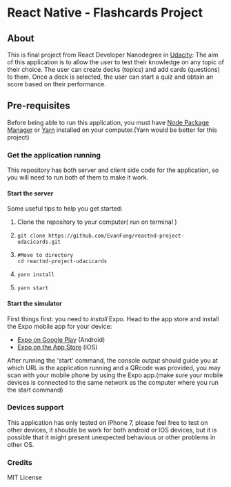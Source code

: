 # React Native - Flashcards Project

## About

This is final project from React Developer Nanodegree in [Udacity](https://www.udacity.com/): The aim of this application is to allow the user to test their knowledge on any topic of their choice. The user can create decks (topics) and add cards (questions) to them. Once a deck is selected, the user can start a quiz and obtain an score based on their performance.



## Pre-requisites

Before being able to run this application, you must have [Node Package Manager](https://nodejs.org/en/)  or [Yarn](https://yarnpkg.com/) installed on your computer.(Yarn would be better for this project)

### Get the application running

This repository has both server and client side code for the application, so you will need to run both of them to make it work.

#### Start the server

Some useful tips to help you get started:

1. Clone the repository to your computer( run on terminal )

2. ```
   git clone https://github.com/EvanFung/reactnd-project-udacicards.git
   ```

3. ```
   #Move to directory
   cd reactnd-project-udacicards
   ```

4. ```
   yarn install
   ```

5. ```
   yarn start
   ```

#### Start the simulator

First things first: you need to *install* Expo. Head to the app store and install the Expo mobile app for your device:

- [Expo on Google Play](https://play.google.com/store/apps/details?id=host.exp.exponent) (Android)
- [Expo on the App Store](https://itunes.apple.com/us/app/expo-client/id982107779) (iOS)

After running the 'start' command, the console output should guide you at which URL is the application running and a QRcode was provided, you may scan with your mobile phone by using the Expo app.(make sure your mobile devices is connected to the same network as the computer where you run the start command)

### Devices support

This application has only tested on iPhone 7, please feel free to test on other devices, it shouble be work for both android or IOS devices, but it is possible that it might present unexpected behavious or other problems in other OS.



### Credits

MIT License

